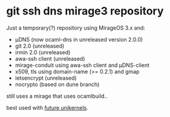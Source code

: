 # git ssh dns mirage3 repository

Just a temporary(?) repository using MirageOS 3.x and:
- µDNS (now ocaml-dns in unreleased version 2.0.0)
- git 2.0 (unreleased)
- irmin 2.0 (unreleased)
- awa-ssh client (unreleased)
- mirage-conduit using awa-ssh client and µDNS-client
- x509, tls using domain-name (>= 0.2.1) and gmap
- letsencrypt (unreleased)
- nocrypto (based on dune branch)

still uses a mirage that uses ocamlbuild..

best used with [future unikernels](https://github.com/roburio/unikernels/tree/future).
